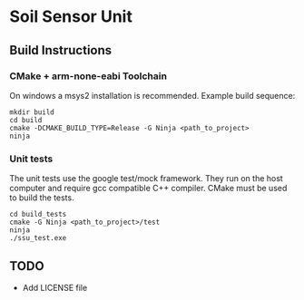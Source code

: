 Soil Sensor Unit
================

Build Instructions
------------------

### CMake + arm-none-eabi Toolchain

On windows a msys2 installation is recommended.
Example build sequence:

    mkdir build
    cd build
    cmake -DCMAKE_BUILD_TYPE=Release -G Ninja <path_to_project>
    ninja

### Unit tests

The unit tests use the google test/mock framework. They run on the host computer
and require gcc compatible C++ compiler. CMake must be used to build the tests.

    cd build_tests
    cmake -G Ninja <path_to_project>/test
    ninja
    ./ssu_test.exe

TODO
----

- Add LICENSE file
